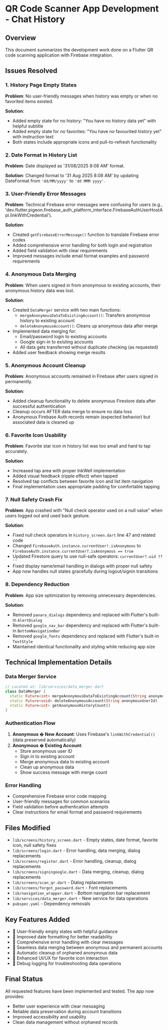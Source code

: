 # QR Code Scanner App Development - Chat History

## Overview
This document summarizes the development work done on a Flutter QR code scanning application with Firebase integration.

## Issues Resolved

### 1. History Page Empty States
**Problem**: No user-friendly messages when history was empty or when no favorited items existed.

**Solution**: 
- Added empty state for no history: "You have no history data yet" with helpful subtitle
- Added empty state for no favorites: "You have no favourited history yet" with instruction text
- Both states include appropriate icons and pull-to-refresh functionality

### 2. Date Format in History List
**Problem**: Date displayed as '31/08/2025 8:08 AM' format.

**Solution**: Changed format to '31 Aug 2025 8:08 AM' by updating DateFormat from `'dd/MM/yyyy'` to `'dd MMM yyyy'`.

### 3. User-Friendly Error Messages
**Problem**: Technical Firebase error messages were confusing for users (e.g., 'dev.flutter.pigeon.firebase_auth_platform_interface.FirebaseAuthUserHostApi.linkWithCredential').

**Solution**: 
- Created `getFirebaseErrorMessage()` function to translate Firebase error codes
- Added comprehensive error handling for both login and registration
- Added field validation with clear requirements
- Improved messages include email format examples and password requirements

### 4. Anonymous Data Merging
**Problem**: When users signed in from anonymous to existing accounts, their anonymous history data was lost.

**Solution**:
- Created `DataMerger` service with two main functions:
  - `mergeAnonymousDataToExistingAccount()`: Transfers anonymous history to existing account
  - `deleteAnonymousAccount()`: Cleans up anonymous data after merge
- Implemented data merging for:
  - Email/password login to existing accounts
  - Google sign-in to existing accounts
  - All data gets transferred without duplicate checking (as requested)
- Added user feedback showing merge results

### 5. Anonymous Account Cleanup
**Problem**: Anonymous accounts remained in Firebase after users signed in permanently.

**Solution**: 
- Added cleanup functionality to delete anonymous Firestore data after successful authentication
- Cleanup occurs AFTER data merge to ensure no data loss
- Anonymous Firebase Auth records remain (expected behavior) but associated data is cleaned up

### 6. Favorite Icon Usability
**Problem**: Favorite star icon in history list was too small and hard to tap accurately.

**Solution**:
- Increased tap area with proper InkWell implementation
- Added visual feedback (ripple effect) when tapped
- Resolved tap conflicts between favorite icon and list item navigation
- Final implementation uses appropriate padding for comfortable tapping

### 7. Null Safety Crash Fix
**Problem**: App crashed with "Null check operator used on a null value" when users logged out and used back gesture.

**Solution**:
- Fixed null check operators in `history_screen.dart` line 47 and related code
- Changed `FirebaseAuth.instance.currentUser!.isAnonymous` to `FirebaseAuth.instance.currentUser?.isAnonymous == true`
- Updated Firestore query to use null-safe operators: `currentUser?.uid ?? ''`
- Fixed display name/email handling in dialogs with proper null safety
- App now handles null states gracefully during logout/signin transitions

### 8. Dependency Reduction
**Problem**: App size optimization by removing unnecessary dependencies.

**Solution**:
- Removed `panara_dialogs` dependency and replaced with Flutter's built-in `AlertDialog`
- Removed `google_nav_bar` dependency and replaced with Flutter's built-in `BottomNavigationBar`
- Removed `google_fonts` dependency and replaced with Flutter's built-in `TextStyle`
- Maintained identical functionality and styling while reducing app size

## Technical Implementation Details

### Data Merger Service
```dart
// Located at: lib/services/data_merger.dart
class DataMerger {
  static Future<int> mergeAnonymousDataToExistingAccount(String anonymousUserId, String targetUserId)
  static Future<void> deleteAnonymousAccount(String anonymousUserId)
  static Future<int> getAnonymousHistoryCount()
}
```

### Authentication Flow
1. **Anonymous � New Account**: Uses Firebase's `linkWithCredential()` (data preserved automatically)
2. **Anonymous � Existing Account**: 
   - Store anonymous user ID
   - Sign in to existing account
   - Merge anonymous data to existing account
   - Clean up anonymous data
   - Show success message with merge count

### Error Handling
- Comprehensive Firebase error code mapping
- User-friendly messages for common scenarios
- Field validation before authentication attempts
- Clear instructions for email format and password requirements

## Files Modified
- `lib/screens/history_screen.dart` - Empty states, date format, favorite icon, null safety fixes
- `lib/screens/login.dart` - Error handling, data merging, dialog replacements
- `lib/screens/register.dart` - Error handling, cleanup, dialog replacements
- `lib/screens/signingoogle.dart` - Data merging, cleanup, dialog replacements
- `lib/screens/scan_qr.dart` - Dialog replacements
- `lib/screens/forgot_password.dart` - Font replacements
- `lib/navigation_wrapper.dart` - Bottom navigation bar replacement
- `lib/services/data_merger.dart` - New service for data operations
- `pubspec.yaml` - Dependency removals

## Key Features Added
-  User-friendly empty states with helpful guidance
-  Improved date formatting for better readability
-  Comprehensive error handling with clear messages
-  Seamless data merging between anonymous and permanent accounts
-  Automatic cleanup of orphaned anonymous data
-  Enhanced UI/UX for favorite icon interaction
-  Debug logging for troubleshooting data operations

## Final Status
All requested features have been implemented and tested. The app now provides:
- Better user experience with clear messaging
- Reliable data preservation during account transitions
- Improved accessibility and usability
- Clean data management without orphaned records